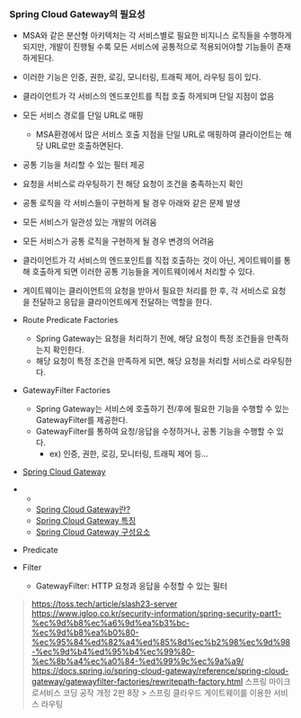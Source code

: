 ### Spring Cloud Gateway의 필요성

- MSA와 같은 분산형 아키텍처는 각 서비스별로 필요한 비지니스 로직들을 수행하게 되지만, 개발이 진행될 수록 모든 서비스에 공통적으로 적용되어야할 기능들이 존재하게된다.
- 이러한 기능은 인증, 권한, 로깅, 모니터링, 트래픽 제어, 라우팅 등이 있다.
- 클라이언트가 각 서비스의 엔드포인트를 직접 호출 하게되며 단일 지점이 없음

- 모든 서비스 경로를 단일 URL로 매핑
    - MSA환경에서 많은 서비스 호출 지점을 단일 URL로 매핑하여 클라이언트는 해당 URL로만 호출하면된다.
- 공통 기능을 처리할 수 있는 필터 제공
- 요청을 서비스로 라우팅하기 전 해당 요청이 조건을 충족하는지 확인

- 공통 로직을 각 서비스들이 구현하게 될 경우 아래와 같은 문제 발생
- 모든 서비스가 일관성 있는 개발의 어려움
- 모든 서비스가 공통 로직을 구현하게 될 경우 변경의 어려움
- 클라이언트가 각 서비스의 엔드포인트를 직접 호출하는 것이 아닌, 게이트웨이를 통해 호출하게 되면 이러한 공통 기능들을 게이트웨이에서 처리할 수 있다.
- 게이트웨이는 클라이언트의 요청을 받아서 필요한 처리를 한 후, 각 서비스로 요청을 전달하고 응답을 클라이언트에게 전달하는 역할을 한다.

- Route Predicate Factories
    - Spring Gateway는 요청을 처리하기 전에, 해당 요청이 특정 조건들을 만족하는지 확인한다.
    - 해당 요청이 특정 조건을 만족하게 되면, 해당 요청을 처리할 서비스로 라우팅한다.
- GatewayFilter Factories
    - Spring Gateway는 서비스에 호출하기 전/후에 필요한 기능을 수행할 수 있는 GatewayFilter를 제공한다.
    - GatewayFilter를 통하여 요청/응답을 수정하거나, 공통 기능을 수행할 수 있다.
        - ex) 인증, 권한, 로깅, 모니터링, 트래픽 제어 등...


- [Spring Cloud Gateway](#spring-cloud-gateway)
-
    -
    - [Spring Cloud Gateway란?](#spring-cloud-gateway란)
    - [Spring Cloud Gateway 특징](#spring-cloud-gateway-특징)
    - [Spring Cloud Gateway 구성요소](#spring-cloud-gateway-구성요소)


- Predicate
- Filter
    - GatewayFilter: HTTP 요청과 응답을 수정할 수 있는 필터

> https://toss.tech/article/slash23-server
> https://www.igloo.co.kr/security-information/spring-security-part1-%ec%9d%b8%ec%a6%9d%ea%b3%bc-%ec%9d%b8%ea%b0%80-%ec%95%84%ed%82%a4%ed%85%8d%ec%b2%98%ec%9d%98-%ec%9d%b4%ed%95%b4%ec%99%80-%ec%8b%a4%ec%a0%84-%ed%99%9c%ec%9a%a9/
> https://docs.spring.io/spring-cloud-gateway/reference/spring-cloud-gateway/gatewayfilter-factories/rewritepath-factory.html
> 스프링 마이크로서비스 코딩 공작 개정 2판 8장 > 스프링 클라우드 게이트웨이를 이용한 서비스 라우팅
> 